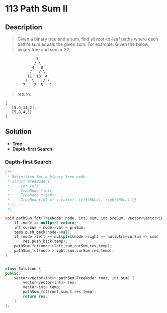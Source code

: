 # 113 Path Sum II

## Description

>Given a binary tree and a sum, find all root-to-leaf paths where each path's sum equals the given sum.
>For example:
>Given the below binary tree and sum = 22,
```
			  5
             / \
            4   8
           /   / \
          11  13  4
         /  \    / \
        7    2  5   1
```
>return:
```
[
   [5,4,11,2],
   [5,8,4,5]
]
```


## Solution

-  **Tree**
-  **Depth-first Search**


### Depth-first Search

```c++
/**
 * Definition for a binary tree node.
 * struct TreeNode {
 *     int val;
 *     TreeNode *left;
 *     TreeNode *right;
 *     TreeNode(int x) : val(x), left(NULL), right(NULL) {}
 * };
 */

void pathSum_fct(TreeNode* node, int& sum, int preSum, vector<vector<int>>& res, vector<int> temp){
    if (node == nullptr) return;
    int curSum = node->val + preSum;
    temp.push_back(node->val);
    if (node->left == nullptr&&node->right == nullptr&&curSum == sum)
        res.push_back(temp);
    pathSum_fct(node->left,sum,curSum,res,temp);
    pathSum_fct(node->right,sum,curSum,res,temp);
}


class Solution {
public:
    vector<vector<int>> pathSum(TreeNode* root, int sum) {
        vector<vector<int>> res;
        vector<int> temp;
        pathSum_fct(root,sum,0,res,temp);
        return res;
    }
};
```
